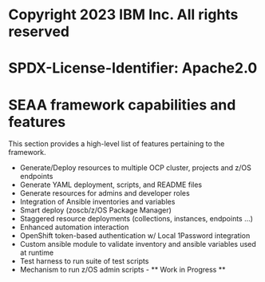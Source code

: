 #
# Copyright 2023 IBM Inc. All rights reserved
# SPDX-License-Identifier: Apache2.0
#

# SEAA framework capabilities and features
This section provides a high-level list of features pertaining to the framework.

- Generate/Deploy resources to multiple OCP cluster, projects and z/OS endpoints
- Generate YAML deployment, scripts, and README files
- Generate resources for admins and developer roles
- Integration of Ansible inventories and variables
- Smart deploy (zoscb/z/OS Package Manager)
- Staggered resource deployments (collections, instances, endpoints …)
- Enhanced automation interaction
- OpenShift token-based authentication w/ Local 1Password integration
- Custom ansible module to validate inventory and ansible variables used at runtime
- Test harness to run suite of test scripts
- Mechanism to run z/OS admin scripts - ** Work in Progress **


